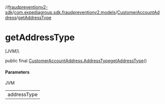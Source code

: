 //[fraudpreventionv2-sdk](../../../index.md)/[com.expediagroup.sdk.fraudpreventionv2.models](../index.md)/[CustomerAccountAddress](index.md)/[getAddressType](get-address-type.md)

# getAddressType

[JVM]\

public final [CustomerAccountAddress.AddressType](-address-type/index.md)[getAddressType](get-address-type.md)()

#### Parameters

JVM

| |
|---|
| addressType |
